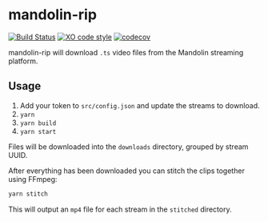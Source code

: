 # mandolin-rip

[![Build Status](https://github.com/jonahsnider/mandolin-rip/workflows/CI/badge.svg)](https://github.com/jonahsnidersnider/mandolin-rip/actions)
[![XO code style](https://img.shields.io/badge/code_style-XO-5ed9c7.svg)](https://github.com/xojs/xo)
[![codecov](https://codecov.io/gh/jonahsnider/mandolin-rip/branch/main/graph/badge.svg)](https://codecov.io/jonahsnidersnider/mandolin-rip)

mandolin-rip will download `.ts` video files from the Mandolin streaming platform.

## Usage

1. Add your token to `src/config.json` and update the streams to download.
2. `yarn`
3. `yarn build`
4. `yarn start`

Files will be downloaded into the `downloads` directory, grouped by stream UUID.

After everything has been downloaded you can stitch the clips together using FFmpeg:

```sh
yarn stitch
```

This will output an `mp4` file for each stream in the `stitched` directory.
